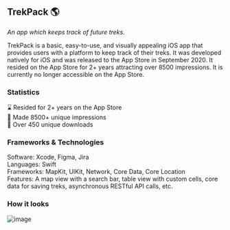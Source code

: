 ## TrekPack :earth_americas:
*An app which keeps track of future treks.*

TrekPack is a basic, easy-to-use, and visually appealing iOS app that provides users with a platform to keep track of their treks. It was developed natively for iOS and was released to the App Store in September 2020. It resided on the App Store for 2+ years attracting over 8500 impressions. It is currently no longer accessible on the App Store.

### Statistics
:hourglass: Resided for 2+ years on the App Store<br>
:eyes: Made 8500+ unique impressions<br>
:iphone: Over 450 unique downloads

### Frameworks & Technologies
Software: Xcode, Figma, Jira<br>
Languages: Swift<br>
Frameworks: MapKit, UIKit, Network, Core Data, Core Location<br>
Features: A map view with a search bar, table view with custom cells, core data for saving treks, asynchronous RESTful API calls, etc. 

### How it looks
![image](https://user-images.githubusercontent.com/49799691/233746368-048dc8a3-92c5-467d-ae52-368f0781a594.png)

